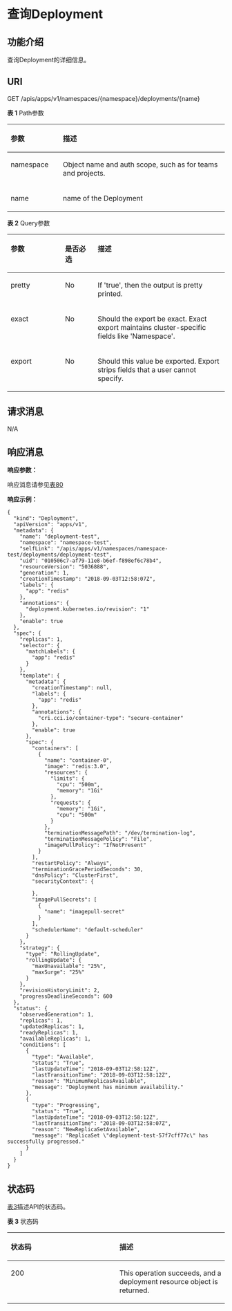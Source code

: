 # 查询Deployment<a name="cci_02_3022"></a>

## 功能介绍<a name="section530813545496"></a>

查询Deployment的详细信息。

## URI<a name="section158974212501"></a>

GET /apis/apps/v1/namespaces/\{namespace\}/deployments/\{name\}

**表 1**  Path参数

<a name="table1696332124519"></a>
<table><thead align="left"><tr id="row11961332194516"><th class="cellrowborder" valign="top" width="24%" id="mcps1.2.3.1.1"><p id="p396032144518"><a name="p396032144518"></a><a name="p396032144518"></a>参数</p>
</th>
<th class="cellrowborder" valign="top" width="76%" id="mcps1.2.3.1.2"><p id="p18962325454"><a name="p18962325454"></a><a name="p18962325454"></a>描述</p>
</th>
</tr>
</thead>
<tbody><tr id="row9960327457"><td class="cellrowborder" valign="top" width="24%" headers="mcps1.2.3.1.1 "><p id="p1496113214456"><a name="p1496113214456"></a><a name="p1496113214456"></a>namespace</p>
</td>
<td class="cellrowborder" valign="top" width="76%" headers="mcps1.2.3.1.2 "><p id="p141902036155717"><a name="p141902036155717"></a><a name="p141902036155717"></a>Object name and auth scope, such as for teams and projects.</p>
</td>
</tr>
<tr id="row127506310151"><td class="cellrowborder" valign="top" width="24%" headers="mcps1.2.3.1.1 "><p id="p19499173311150"><a name="p19499173311150"></a><a name="p19499173311150"></a>name</p>
</td>
<td class="cellrowborder" valign="top" width="76%" headers="mcps1.2.3.1.2 "><p id="p1499123311158"><a name="p1499123311158"></a><a name="p1499123311158"></a>name of the Deployment</p>
</td>
</tr>
</tbody>
</table>

**表 2**  Query参数

<a name="table2027961241820"></a>
<table><thead align="left"><tr id="row122809120186"><th class="cellrowborder" valign="top" width="25%" id="mcps1.2.4.1.1"><p id="p91421758131813"><a name="p91421758131813"></a><a name="p91421758131813"></a>参数</p>
</th>
<th class="cellrowborder" valign="top" width="15%" id="mcps1.2.4.1.2"><p id="p101421758131816"><a name="p101421758131816"></a><a name="p101421758131816"></a>是否必选</p>
</th>
<th class="cellrowborder" valign="top" width="60%" id="mcps1.2.4.1.3"><p id="p19143115818187"><a name="p19143115818187"></a><a name="p19143115818187"></a>描述</p>
</th>
</tr>
</thead>
<tbody><tr id="row1744184023617"><td class="cellrowborder" valign="top" width="25%" headers="mcps1.2.4.1.1 "><p id="p644184043617"><a name="p644184043617"></a><a name="p644184043617"></a>pretty</p>
</td>
<td class="cellrowborder" valign="top" width="15%" headers="mcps1.2.4.1.2 "><p id="p194494017365"><a name="p194494017365"></a><a name="p194494017365"></a>No</p>
</td>
<td class="cellrowborder" valign="top" width="60%" headers="mcps1.2.4.1.3 "><p id="p3447402366"><a name="p3447402366"></a><a name="p3447402366"></a>If 'true', then the output is pretty printed.</p>
</td>
</tr>
<tr id="row2076664616361"><td class="cellrowborder" valign="top" width="25%" headers="mcps1.2.4.1.1 "><p id="p13191114910562"><a name="p13191114910562"></a><a name="p13191114910562"></a>exact</p>
</td>
<td class="cellrowborder" valign="top" width="15%" headers="mcps1.2.4.1.2 "><p id="p99465435616"><a name="p99465435616"></a><a name="p99465435616"></a>No</p>
</td>
<td class="cellrowborder" valign="top" width="60%" headers="mcps1.2.4.1.3 "><p id="p12191849135617"><a name="p12191849135617"></a><a name="p12191849135617"></a>Should the export be exact. Exact export maintains cluster-specific fields like 'Namespace'.</p>
</td>
</tr>
<tr id="row1627094733719"><td class="cellrowborder" valign="top" width="25%" headers="mcps1.2.4.1.1 "><p id="p319154955611"><a name="p319154955611"></a><a name="p319154955611"></a>export</p>
</td>
<td class="cellrowborder" valign="top" width="15%" headers="mcps1.2.4.1.2 "><p id="p1294155405612"><a name="p1294155405612"></a><a name="p1294155405612"></a>No</p>
</td>
<td class="cellrowborder" valign="top" width="60%" headers="mcps1.2.4.1.3 "><p id="p919118492563"><a name="p919118492563"></a><a name="p919118492563"></a>Should this value be exported. Export strips fields that a user cannot specify.</p>
</td>
</tr>
</tbody>
</table>

## 请求消息<a name="section106320105520"></a>

N/A

## 响应消息<a name="section12955134485515"></a>

**响应参数：**

响应消息请参见[表80](数据结构.md#table12862324102610)

**响应示例：**

```
{
  "kind": "Deployment",
  "apiVersion": "apps/v1",
  "metadata": {
    "name": "deployment-test",
    "namespace": "namespace-test",
    "selfLink": "/apis/apps/v1/namespaces/namespace-test/deployments/deployment-test",
    "uid": "010506c7-af79-11e8-b6ef-f898ef6c78b4",
    "resourceVersion": "5036888",
    "generation": 1,
    "creationTimestamp": "2018-09-03T12:58:07Z",
    "labels": {
      "app": "redis"
    },
    "annotations": {
      "deployment.kubernetes.io/revision": "1"
    },
    "enable": true
  },
  "spec": {
    "replicas": 1,
    "selector": {
      "matchLabels": {
        "app": "redis"
      }
    },
    "template": {
      "metadata": {
        "creationTimestamp": null,
        "labels": {
          "app": "redis"
        },
        "annotations": {
          "cri.cci.io/container-type": "secure-container"
        },
        "enable": true
      },
      "spec": {
        "containers": [
          {
            "name": "container-0",
            "image": "redis:3.0",
            "resources": {
              "limits": {
                "cpu": "500m",
                "memory": "1Gi"
              },
              "requests": {
                "memory": "1Gi",
                "cpu": "500m"
              }
            },
            "terminationMessagePath": "/dev/termination-log",
            "terminationMessagePolicy": "File",
            "imagePullPolicy": "IfNotPresent"
          }
        ],
        "restartPolicy": "Always",
        "terminationGracePeriodSeconds": 30,
        "dnsPolicy": "ClusterFirst",
        "securityContext": {

        },
        "imagePullSecrets": [
          {
            "name": "imagepull-secret"
          }
        ],
        "schedulerName": "default-scheduler"
      }
    },
    "strategy": {
      "type": "RollingUpdate",
      "rollingUpdate": {
        "maxUnavailable": "25%",
        "maxSurge": "25%"
      }
    },
    "revisionHistoryLimit": 2,
    "progressDeadlineSeconds": 600
  },
  "status": {
    "observedGeneration": 1,
    "replicas": 1,
    "updatedReplicas": 1,
    "readyReplicas": 1,
    "availableReplicas": 1,
    "conditions": [
      {
        "type": "Available",
        "status": "True",
        "lastUpdateTime": "2018-09-03T12:58:12Z",
        "lastTransitionTime": "2018-09-03T12:58:12Z",
        "reason": "MinimumReplicasAvailable",
        "message": "Deployment has minimum availability."
      },
      {
        "type": "Progressing",
        "status": "True",
        "lastUpdateTime": "2018-09-03T12:58:12Z",
        "lastTransitionTime": "2018-09-03T12:58:07Z",
        "reason": "NewReplicaSetAvailable",
        "message": "ReplicaSet \"deployment-test-57f7cff77c\" has successfully progressed."
      }
    ]
  }
}
```

## 状态码<a name="section164701657181718"></a>

[表3](#zh-cn_topic_0079616894_zh-cn_topic_0079614986_table13421100171015)描述API的状态码。

**表 3**  状态码

<a name="zh-cn_topic_0079616894_zh-cn_topic_0079614986_table13421100171015"></a>
<table><thead align="left"><tr id="zh-cn_topic_0079616894_zh-cn_topic_0079614986_row58580616171015"><th class="cellrowborder" valign="top" width="50%" id="mcps1.2.3.1.1"><p id="p3324338133814"><a name="p3324338133814"></a><a name="p3324338133814"></a>状态码</p>
</th>
<th class="cellrowborder" valign="top" width="50%" id="mcps1.2.3.1.2"><p id="p17324938123815"><a name="p17324938123815"></a><a name="p17324938123815"></a>描述</p>
</th>
</tr>
</thead>
<tbody><tr id="zh-cn_topic_0079616894_zh-cn_topic_0079614986_row3769153171015"><td class="cellrowborder" valign="top" width="50%" headers="mcps1.2.3.1.1 "><p id="zh-cn_topic_0079616894_zh-cn_topic_0079614986_p34614774161656"><a name="zh-cn_topic_0079616894_zh-cn_topic_0079614986_p34614774161656"></a><a name="zh-cn_topic_0079616894_zh-cn_topic_0079614986_p34614774161656"></a>200</p>
</td>
<td class="cellrowborder" valign="top" width="50%" headers="mcps1.2.3.1.2 "><p id="zh-cn_topic_0079616894_zh-cn_topic_0079614986_p51022873161656"><a name="zh-cn_topic_0079616894_zh-cn_topic_0079614986_p51022873161656"></a><a name="zh-cn_topic_0079616894_zh-cn_topic_0079614986_p51022873161656"></a>This operation succeeds, and a deployment resource object is returned.</p>
</td>
</tr>
</tbody>
</table>

